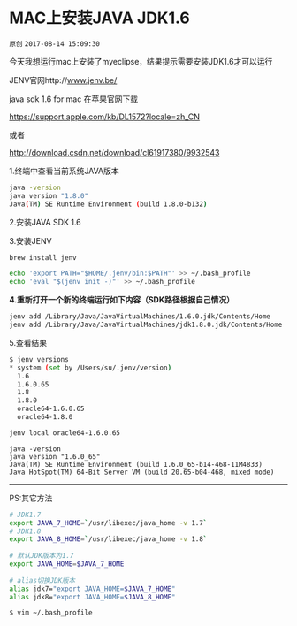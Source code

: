 # MAC上安装JAVA JDK1.6

`原创` `2017-08-14 15:09:30`

今天我想运行mac上安装了myeclipse，结果提示需要安装JDK1.6才可以运行

JENV官网http://www.jenv.be/

java sdk 1.6 for mac 在苹果官网下载

https://support.apple.com/kb/DL1572?locale=zh_CN

或者

http://download.csdn.net/download/cl61917380/9932543

1.终端中查看当前系统JAVA版本

```bash
java -version
java version "1.8.0"
Java(TM) SE Runtime Environment (build 1.8.0-b132)
```

2.安装JAVA SDK 1.6

3.安装JENV

```bash
brew install jenv
```

```bash
echo 'export PATH="$HOME/.jenv/bin:$PATH"' >> ~/.bash_profile
echo 'eval "$(jenv init -)"' >> ~/.bash_profile
```


**4.重新打开一个新的终端运行如下内容（SDK路径根据自己情况）**

```bash
jenv add /Library/Java/JavaVirtualMachines/1.6.0.jdk/Contents/Home
jenv add /Library/Java/JavaVirtualMachines/jdk1.8.0.jdk/Contents/Home
```

5.查看结果

```bash
$ jenv versions
* system (set by /Users/su/.jenv/version)
  1.6
  1.6.0.65
  1.8
  1.8.0
  oracle64-1.6.0.65
  oracle64-1.8.0
```

```bash
jenv local oracle64-1.6.0.65
```

```
java -version
java version "1.6.0_65"
Java(TM) SE Runtime Environment (build 1.6.0_65-b14-468-11M4833)
Java HotSpot(TM) 64-Bit Server VM (build 20.65-b04-468, mixed mode)
```

------

PS:其它方法

```bash
# JDK1.7
export JAVA_7_HOME=`/usr/libexec/java_home -v 1.7`
# JDK1.8
export JAVA_8_HOME=`/usr/libexec/java_home -v 1.8`
 
# 默认JDK版本为1.7
export JAVA_HOME=$JAVA_7_HOME
 
# alias切换JDK版本
alias jdk7="export JAVA_HOME=$JAVA_7_HOME"
alias jdk8="export JAVA_HOME=$JAVA_8_HOME"

$ vim ~/.bash_profile
```
